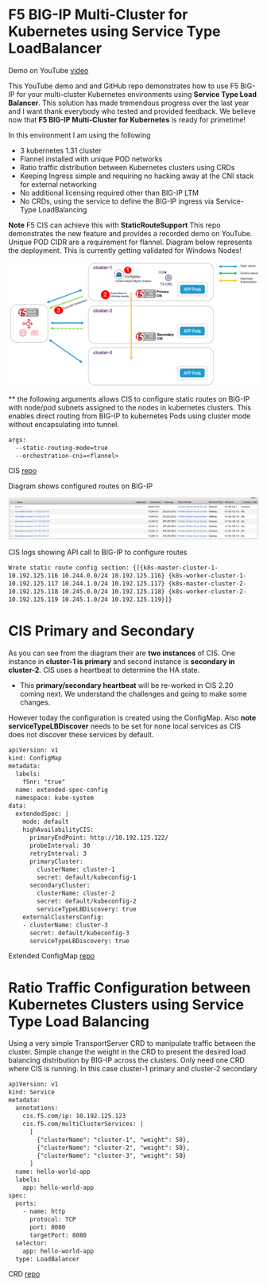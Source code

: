 # F5 BIG-IP Multi-Cluster for Kubernetes using Service Type LoadBalancer

Demo on YouTube [video](https://youtu.be/-Ojnb8PCWDg)

This YouTube demo and and GitHub repo demonstrates how to use F5 BIG-IP for your multi-cluster Kubernetes environments using **Service Type Load Balancer**. This solution has made tremendous progress over the last year and I want thank everybody who tested and provided feedback. We believe now that **F5 BIG-IP Multi-Cluster for Kubernetes** is ready for primetime! 

In this environment I am using the following

* 3 kubernetes 1.31 cluster
* Flannel installed with unique POD networks
* Ratio traffic distribution between Kubernetes clusters using CRDs
* Keeping Ingress simple and requiring no hacking away at the CNI stack for external networking
* No additional licensing required other than BIG-IP LTM
* No CRDs, using the service to define the BIG-IP ingress via Service-Type LoadBalancing

**Note** F5 CIS can achieve this with **StaticRouteSupport** This repo demonstrates the new feature and provides a recorded demo on YouTube. Unique POD CIDR are a requirement for flannel. Diagram below represents the deployment. This is currently getting validated for Windows Nodes! 

![diagram](https://github.com/mdditt2000/kubernetes-1-31/blob/main/multi-cluster-type-lb/diagram/2024-11-19_10-47-59.png)

** the following arguments allows CIS to configure static routes on BIG-IP with node/pod subnets assigned to the nodes in kubernetes clusters. This enables direct routing from BIG-IP to kubernetes Pods using cluster mode without encapsulating into tunnel.

```
args:
  --static-routing-mode=true
  --orchestration-cni=<flannel>
```

CIS [repo](https://github.com/mdditt2000/kubernetes-1-31/tree/main/multi-cluster-type-lb/cluster-1/cis-deployment)

Diagram shows configured routes on BIG-IP

![Routes](https://github.com/mdditt2000/kubernetes-1-31/blob/main/multi-cluster-type-lb/diagram/2024-11-19_10-54-23.png)

CIS logs showing API call to BIG-IP to configure routes

```
Wrote static route config section: {[{k8s-master-cluster-1-10.192.125.116 10.244.0.0/24 10.192.125.116} {k8s-worker-cluster-1-10.192.125.117 10.244.1.0/24 10.192.125.117} {k8s-master-cluster-2-10.192.125.118 10.245.0.0/24 10.192.125.118} {k8s-worker-cluster-2-10.192.125.119 10.245.1.0/24 10.192.125.119}]}
```

# CIS Primary and Secondary

As you can see from the diagram their are **two instances** of CIS. One instance in **cluster-1 is primary** and second instance is **secondary in cluster-2**. CIS uses a heartbeat to determine the HA state. 

* This **primary/secondary heartbeat** will be re-worked in CIS 2.20 coming next. We understand the challenges and going to make some changes.

However today the configuration is created using the ConfigMap. Also **note** **serviceTypeLBDiscover** needs to be set for none local services as CIS does not discover these services by default. 

```
apiVersion: v1
kind: ConfigMap
metadata:
  labels:
    f5nr: "true"
  name: extended-spec-config
  namespace: kube-system
data:
  extendedSpec: |
    mode: default
    highAvailabilityCIS:
      primaryEndPoint: http://10.192.125.122/
      probeInterval: 30
      retryInterval: 3
      primaryCluster:
        clusterName: cluster-1
        secret: default/kubeconfig-1
      secondaryCluster:
        clusterName: cluster-2
        secret: default/kubeconfig-2
        serviceTypeLBDiscovery: true
    externalClustersConfig:
    - clusterName: cluster-3
      secret: default/kubeconfig-3
      serviceTypeLBDiscovery: true
```

Extended ConfigMap [repo](https://github.com/mdditt2000/kubernetes-1-31/blob/main/multi-cluster-type-lb/cluster-1/cis-deployment/extended-spec-config.yaml)

# Ratio Traffic Configuration between Kubernetes Clusters using Service Type Load Balancing

Using a very simple TransportServer CRD to manipulate traffic between the cluster. Simple change the weight in the CRD to present the desired load balancing distribution by BIG-IP across the clusters. Only need one CRD where CIS is running. In this case cluster-1 primary and cluster-2 secondary

```
apiVersion: v1
kind: Service
metadata:
  annotations:
    cis.f5.com/ip: 10.192.125.123
    cis.f5.com/multiClusterServices: |
      [
        {"clusterName": "cluster-1", "weight": 50},
        {"clusterName": "cluster-2", "weight": 50},
        {"clusterName": "cluster-3", "weight": 50}
      ]
  name: hello-world-app
  labels:
    app: hello-world-app
spec:
  ports:
    - name: http
      protocol: TCP
      port: 8080
      targetPort: 8080
  selector:
    app: hello-world-app
  type: LoadBalancer
```

CRD [repo](https://github.com/mdditt2000/kubernetes-1-31/blob/main/multi-cluster-type-lb/cluster-1/demo-app/pod/hello-world-80/f5-hello-world-app-service.yaml)